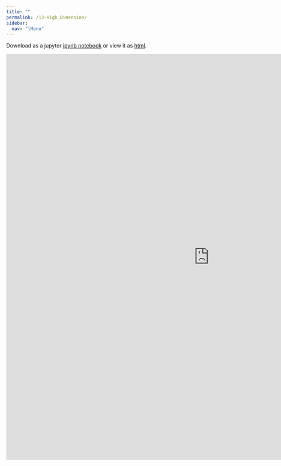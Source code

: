 ```yaml
---
title: ""
permalink: /13-High_Dimension/
sidebar:
  nav: "lMenu"
---
```


Download as a jupyter [ipynb notebook](https://datascience-intro.github.io/1MS041-2023/notebooks/13-High_Dimension.ipynb) or view it as [html](https://datascience-intro.github.io/1MS041-2023/notebooks/13-High_Dimension.html).

<iframe src="https://datascience-intro.github.io/1MS041-2023/notebooks/13-High_Dimension.html" width="1080" height="1080" frameborder="0"></iframe>

    
